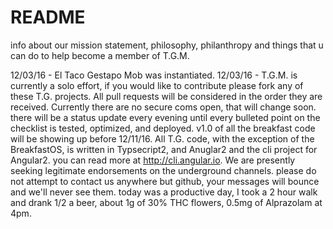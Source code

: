 # README
info about our mission statement, philosophy, philanthropy and things that u can do to help become a member of T.G.M.

12/03/16 - El Taco Gestapo Mob was instantiated.
12/03/16 - T.G.M. is currently a solo effort, if you would like to contribute please fork any of these T.G. projects. All pull requests will be considered in the order they are received. Currently there are no secure coms open, that will change soon. there will be a status update every evening until every bulleted point on the checklist is tested, optimized, and deployed. v1.0 of all the breakfast code will be showing up before 12/11/16. All T.G. code, with the exception of the BreakfastOS, is written in Typsecript2, and Anuglar2 and the cli project for Angular2. you can read more at http://cli.angular.io. We are presently seeking legitimate endorsements on the underground channels. please do not attempt to contact us anywhere but github, your messages will bounce and we'll never see them. today was a productive day, I took a 2 hour walk and drank 1/2 a beer, about 1g of 30% THC flowers, 0.5mg of Alprazolam at 4pm.
